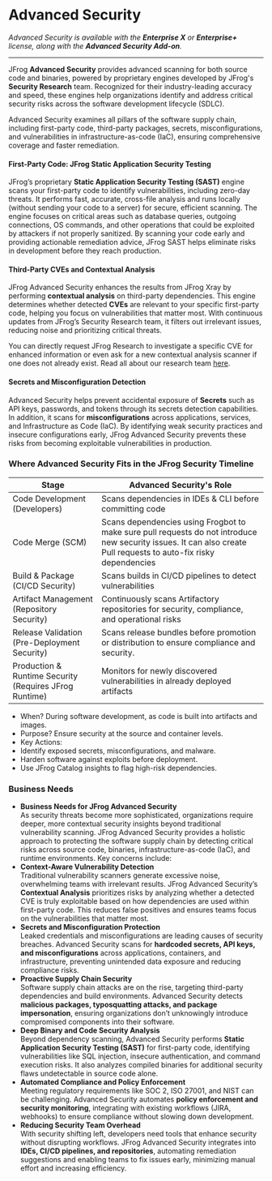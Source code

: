 # Advanced Security

_Advanced Security is available with the **Enterprise X** or **Enterprise+** license, along with the **Advanced Security Add-on**._

***

JFrog **Advanced Security** provides advanced scanning for both source code and binaries, powered by proprietary engines developed by JFrog's **Security Research** team. Recognized for their industry-leading accuracy and speed, these engines help organizations identify and address critical security risks across the software development lifecycle (SDLC).

Advanced Security examines all pillars of the software supply chain, including first-party code, third-party packages, secrets, misconfigurations, and vulnerabilities in infrastructure-as-code (IaC), ensuring comprehensive coverage and faster remediation.

#### First-Party Code: JFrog Static Application Security Testing

JFrog’s proprietary **Static Application Security Testing (SAST)** engine scans your first-party code to identify vulnerabilities, including zero-day threats. It performs fast, accurate, cross-file analysis and runs locally (without sending your code to a server) for secure, efficient scanning. The engine focuses on critical areas such as database queries, outgoing connections, OS commands, and other operations that could be exploited by attackers if not properly sanitized. By scanning your code early and providing actionable remediation advice, JFrog SAST helps eliminate risks in development before they reach production.

#### Third-Party CVEs and Contextual Analysis

JFrog Advanced Security enhances the results from JFrog Xray by performing **contextual analysis** on third-party dependencies. This engine determines whether detected **CVEs** are relevant to your specific first-party code, helping you focus on vulnerabilities that matter most. With continuous updates from JFrog’s Security Research team, it filters out irrelevant issues, reducing noise and prioritizing critical threats.

You can directly request JFrog Research to investigate a specific CVE for enhanced information or even ask for a new contextual analysis scanner if one does not already exist. Read all about our research team [here](https://research.jfrog.com/).

#### Secrets and Misconfiguration Detection

Advanced Security helps prevent accidental exposure of **Secrets** such as API keys, passwords, and tokens through its secrets detection capabilities. In addition, it scans for **misconfigurations** across applications, services, and Infrastructure as Code (IaC). By identifying weak security practices and insecure configurations early, JFrog Advanced Security prevents these risks from becoming exploitable vulnerabilities in production.

### Where Advanced Security Fits in the JFrog Security Timeline

| Stage                                                  | Advanced Security's Role                                                                                                                                          |
| ------------------------------------------------------ | ----------------------------------------------------------------------------------------------------------------------------------------------------------------- |
| Code Development (Developers)                          | Scans dependencies in IDEs & CLI before committing code                                                                                                           |
| Code Merge (SCM)                                       | Scans dependencies using Frogbot to make sure pull requests do not introduce new security issues. It can also create Pull requests to auto-fix risky dependencies |
| Build & Package (CI/CD Security)                       | Scans builds in CI/CD pipelines to detect vulnerabilities                                                                                                         |
| Artifact Management (Repository Security)              | Continuously scans Artifactory repositories for security, compliance, and operational risks                                                                       |
| Release Validation (Pre-Deployment Security)           | Scans release bundles before promotion or distribution to ensure compliance and security.                                                                         |
| Production & Runtime Security (Requires JFrog Runtime) | Monitors for newly discovered vulnerabilities in already deployed artifacts                                                                                       |



* When? During software development, as code is built into artifacts and images.
* Purpose? Ensure security at the source and container levels.
* Key Actions:
* Identify exposed secrets, misconfigurations, and malware.
* Harden software against exploits before deployment.
* Use JFrog Catalog insights to flag high-risk dependencies.

### Business Needs

* **Business Needs for JFrog Advanced Security**\
  As security threats become more sophisticated, organizations require deeper, more contextual security insights beyond traditional vulnerability scanning. JFrog Advanced Security provides a holistic approach to protecting the software supply chain by detecting critical risks across source code, binaries, infrastructure-as-code (IaC), and runtime environments. Key concerns include:
* **Context-Aware Vulnerability Detection**\
  Traditional vulnerability scanners generate excessive noise, overwhelming teams with irrelevant results. JFrog Advanced Security’s **Contextual Analysis** prioritizes risks by analyzing whether a detected CVE is truly exploitable based on how dependencies are used within first-party code. This reduces false positives and ensures teams focus on the vulnerabilities that matter most.
* **Secrets and Misconfiguration Protection**\
  Leaked credentials and misconfigurations are leading causes of security breaches. Advanced Security scans for **hardcoded secrets, API keys, and misconfigurations** across applications, containers, and infrastructure, preventing unintended data exposure and reducing compliance risks.
* **Proactive Supply Chain Security**\
  Software supply chain attacks are on the rise, targeting third-party dependencies and build environments. Advanced Security detects **malicious packages, typosquatting attacks, and package impersonation**, ensuring organizations don’t unknowingly introduce compromised components into their software.
* **Deep Binary and Code Security Analysis**\
  Beyond dependency scanning, Advanced Security performs **Static Application Security Testing (SAST)** for first-party code, identifying vulnerabilities like SQL injection, insecure authentication, and command execution risks. It also analyzes compiled binaries for additional security flaws undetectable in source code alone.
* **Automated Compliance and Policy Enforcement**\
  Meeting regulatory requirements like SOC 2, ISO 27001, and NIST can be challenging. Advanced Security automates **policy enforcement and security monitoring**, integrating with existing workflows (JIRA, webhooks) to ensure compliance without slowing down development.
* **Reducing Security Team Overhead**\
  With security shifting left, developers need tools that enhance security without disrupting workflows. JFrog Advanced Security integrates into **IDEs, CI/CD pipelines, and repositories**, automating remediation suggestions and enabling teams to fix issues early, minimizing manual effort and increasing efficiency.

